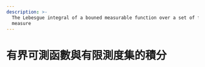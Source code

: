 ```yaml
---
description: >-
  The Lebesgue integral of a bouned measurable function over a set of finite
  measure
---
```


# 有界可測函數與有限測度集的積分

